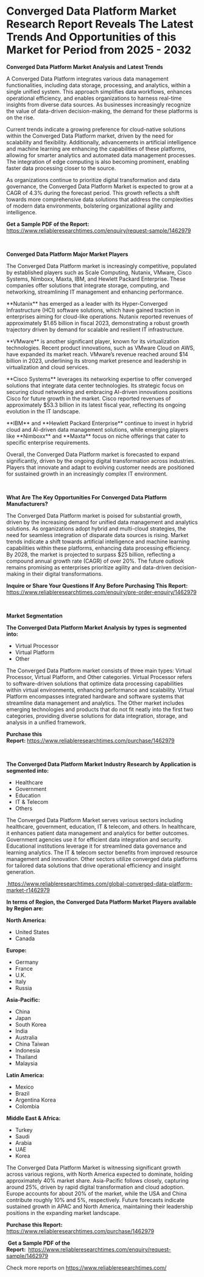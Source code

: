 <p><h1>Converged Data Platform Market Research Report Reveals The Latest Trends And Opportunities of this Market for Period from 2025 - 2032</h1></p><p><strong>Converged Data Platform Market Analysis and Latest Trends</strong></p>
<p><p>A Converged Data Platform integrates various data management functionalities, including data storage, processing, and analytics, within a single unified system. This approach simplifies data workflows, enhances operational efficiency, and enables organizations to harness real-time insights from diverse data sources. As businesses increasingly recognize the value of data-driven decision-making, the demand for these platforms is on the rise.</p><p>Current trends indicate a growing preference for cloud-native solutions within the Converged Data Platform market, driven by the need for scalability and flexibility. Additionally, advancements in artificial intelligence and machine learning are enhancing the capabilities of these platforms, allowing for smarter analytics and automated data management processes. The integration of edge computing is also becoming prominent, enabling faster data processing closer to the source. </p><p>As organizations continue to prioritize digital transformation and data governance, the Converged Data Platform Market is expected to grow at a CAGR of 4.3% during the forecast period. This growth reflects a shift towards more comprehensive data solutions that address the complexities of modern data environments, bolstering organizational agility and intelligence.</p></p>
<p><strong>Get a Sample PDF of the Report:&nbsp;</strong> <a href="https://www.reliableresearchtimes.com/enquiry/request-sample/1462979?utm_campaign=3219&utm_medium=2&utm_source=Github&utm_content=ia&utm_term=09032025&utm_id=converged-data-platform">https://www.reliableresearchtimes.com/enquiry/request-sample/1462979</a></p>
<p>&nbsp;</p>
<p><strong>Converged Data Platform Major Market Players</strong></p>
<p><p>The Converged Data Platform market is increasingly competitive, populated by established players such as Scale Computing, Nutanix, VMware, Cisco Systems, Nimboxx, Maxta, IBM, and Hewlett Packard Enterprise. These companies offer solutions that integrate storage, computing, and networking, streamlining IT management and enhancing performance.</p><p>**Nutanix** has emerged as a leader with its Hyper-Converged Infrastructure (HCI) software solutions, which have gained traction in enterprises aiming for cloud-like operations. Nutanix reported revenues of approximately $1.65 billion in fiscal 2023, demonstrating a robust growth trajectory driven by demand for scalable and resilient IT infrastructure.</p><p>**VMware** is another significant player, known for its virtualization technologies. Recent product innovations, such as VMware Cloud on AWS, have expanded its market reach. VMware’s revenue reached around $14 billion in 2023, underlining its strong market presence and leadership in virtualization and cloud services.</p><p>**Cisco Systems** leverages its networking expertise to offer converged solutions that integrate data center technologies. Its strategic focus on securing cloud networking and embracing AI-driven innovations positions Cisco for future growth in the market. Cisco reported revenues of approximately $53.3 billion in its latest fiscal year, reflecting its ongoing evolution in the IT landscape.</p><p>**IBM** and **Hewlett Packard Enterprise** continue to invest in hybrid cloud and AI-driven data management solutions, while emerging players like **Nimboxx** and **Maxta** focus on niche offerings that cater to specific enterprise requirements.</p><p>Overall, the Converged Data Platform market is forecasted to expand significantly, driven by the ongoing digital transformation across industries. Players that innovate and adapt to evolving customer needs are positioned for sustained growth in an increasingly complex IT environment.</p></p>
<p>&nbsp;</p>
<p><strong>What Are The Key Opportunities For Converged Data Platform Manufacturers?</strong></p>
<p><p>The Converged Data Platform market is poised for substantial growth, driven by the increasing demand for unified data management and analytics solutions. As organizations adopt hybrid and multi-cloud strategies, the need for seamless integration of disparate data sources is rising. Market trends indicate a shift towards artificial intelligence and machine learning capabilities within these platforms, enhancing data processing efficiency. By 2028, the market is projected to surpass $25 billion, reflecting a compound annual growth rate (CAGR) of over 20%. The future outlook remains promising as enterprises prioritize agility and data-driven decision-making in their digital transformations.</p></p>
<p><strong>Inquire or Share Your Questions If Any Before Purchasing This Report:</strong> <a href="https://www.reliableresearchtimes.com/enquiry/pre-order-enquiry/1462979?utm_campaign=3219&utm_medium=2&utm_source=Github&utm_content=ia&utm_term=09032025&utm_id=converged-data-platform">https://www.reliableresearchtimes.com/enquiry/pre-order-enquiry/1462979</a></p>
<p>&nbsp;</p>
<p><strong>Market Segmentation</strong></p>
<p><strong>The Converged Data Platform Market Analysis by types is segmented into:</strong></p>
<p><ul><li>Virtual Processor</li><li>Virtual Platform</li><li>Other</li></ul></p>
<p><p>The Converged Data Platform market consists of three main types: Virtual Processor, Virtual Platform, and Other categories. Virtual Processor refers to software-driven solutions that optimize data processing capabilities within virtual environments, enhancing performance and scalability. Virtual Platform encompasses integrated hardware and software systems that streamline data management and analytics. The Other market includes emerging technologies and products that do not fit neatly into the first two categories, providing diverse solutions for data integration, storage, and analysis in a unified framework.</p></p>
<p><strong>Purchase this Report:&nbsp;</strong><a href="https://www.reliableresearchtimes.com/purchase/1462979?utm_campaign=3219&utm_medium=2&utm_source=Github&utm_content=ia&utm_term=09032025&utm_id=converged-data-platform">https://www.reliableresearchtimes.com/purchase/1462979</a></p>
<p>&nbsp;</p>
<p><strong>The Converged Data Platform Market Industry Research by Application is segmented into:</strong></p>
<p><ul><li>Healthcare</li><li>Government</li><li>Education</li><li>IT & Telecom</li><li>Others</li></ul></p>
<p><p>The Converged Data Platform Market serves various sectors including healthcare, government, education, IT & telecom, and others. In healthcare, it enhances patient data management and analytics for better outcomes. Government agencies use it for efficient data integration and security. Educational institutions leverage it for streamlined data governance and learning analytics. The IT & telecom sector benefits from improved resource management and innovation. Other sectors utilize converged data platforms for tailored data solutions that drive operational efficiency and insight generation.</p></p>
<p><a href="https://www.reliableresearchtimes.com/global-converged-data-platform-market-r1462979?utm_campaign=3219&utm_medium=2&utm_source=Github&utm_content=ia&utm_term=09032025&utm_id=converged-data-platform">&nbsp;https://www.reliableresearchtimes.com/global-converged-data-platform-market-r1462979</a></p>
<p><strong>In terms of Region, the Converged Data Platform Market Players available by Region are:</strong></p>
<p>
    <p> <strong> North America: </strong>
        <ul>
            <li>United States</li>
            <li>Canada</li>
        </ul>
        </p> 
    <p> <strong> Europe: </strong>
        <ul>
            <li>Germany</li>
            <li>France</li>
            <li>U.K.</li>
            <li>Italy</li>
            <li>Russia</li>
        </ul>
        </p> 
    <p> <strong> Asia-Pacific: </strong>
        <ul>
            <li>China</li>
            <li>Japan</li>
            <li>South Korea</li>
            <li>India</li>
            <li>Australia</li>
            <li>China Taiwan</li>
            <li>Indonesia</li>
            <li>Thailand</li>
            <li>Malaysia</li>
        </ul>
        </p> 
    <p> <strong> Latin America: </strong>
        <ul>
            <li>Mexico</li>
            <li>Brazil</li>
            <li>Argentina Korea</li>
            <li>Colombia</li>
        </ul>
        </p> 
    <p> <strong> Middle East & Africa: </strong>
        <ul>
            <li>Turkey</li>
            <li>Saudi</li>
            <li>Arabia</li>
            <li>UAE</li>
            <li>Korea</li>
        </ul>
    </p>
    </p>
<p><p>The Converged Data Platform Market is witnessing significant growth across various regions, with North America expected to dominate, holding approximately 40% market share. Asia-Pacific follows closely, capturing around 25%, driven by rapid digital transformation and cloud adoption. Europe accounts for about 20% of the market, while the USA and China contribute roughly 10% and 5%, respectively. Future forecasts indicate sustained growth in APAC and North America, maintaining their leadership positions in the expanding market landscape.</p></p>
<p><strong>Purchase this Report: </strong><a href="https://www.reliableresearchtimes.com/purchase/1462979?utm_campaign=3219&utm_medium=2&utm_source=Github&utm_content=ia&utm_term=09032025&utm_id=converged-data-platform">https://www.reliableresearchtimes.com/purchase/1462979</a></p>
<p>&nbsp;<strong>Get a Sample PDF of the Report:&nbsp;&nbsp;</strong><a href="https://www.reliableresearchtimes.com/enquiry/request-sample/1462979?utm_campaign=3219&utm_medium=2&utm_source=Github&utm_content=ia&utm_term=09032025&utm_id=converged-data-platform">https://www.reliableresearchtimes.com/enquiry/request-sample/1462979</a></p>
<p><strong></strong></p>
<p>Check more reports on <a href="https://www.reliableresearchtimes.com/?utm_campaign=3219&utm_medium=2&utm_source=Github&utm_content=ia&utm_term=09032025&utm_id=converged-data-platform">https://www.reliableresearchtimes.com/</a></p>